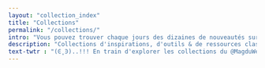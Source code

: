 ```yaml
---
layout: "collection_index"
title: "Collections"
permalink: "/collections/"
intro: "Vous pouvez trouver chaque jours des dizaines de nouveautés sur le MagduWebdesign. Pour faciliter votre exploration, parcourez ces collections d'inspirations, d'outils & de ressources classées par thématiques."
description: "Collections d'inspirations, d'outils & de ressources classées par thématiques"
text-twtr : "(Ͼ˳Ͽ)..!!! En train d'explorer les collections du @MagduWebdesign."
---
```

